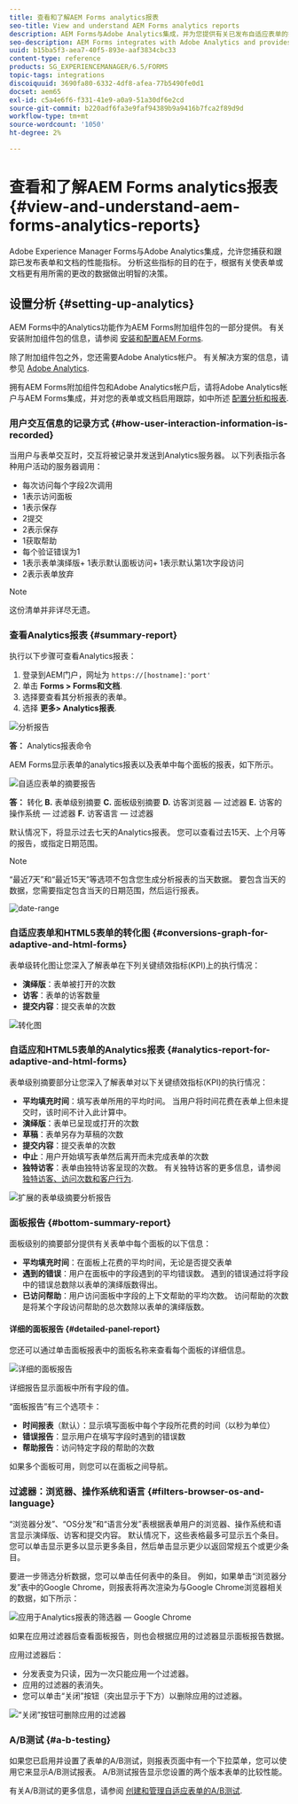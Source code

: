 ```yaml
---
title: 查看和了解AEM Forms analytics报表
seo-title: View and understand AEM Forms analytics reports
description: AEM Forms与Adobe Analytics集成，并为您提供有关已发布自适应表单的摘要和详细分析。
seo-description: AEM Forms integrates with Adobe Analytics and provides you summary and detailed analytics about your published adaptive forms.
uuid: b15ba5f3-aea7-40f5-893e-aaf3834cbc33
content-type: reference
products: SG_EXPERIENCEMANAGER/6.5/FORMS
topic-tags: integrations
discoiquuid: 3690fa80-6332-4df8-afea-77b5490fe0d1
docset: aem65
exl-id: c5a4e6f6-f331-41e9-a0a9-51a30df6e2cd
source-git-commit: b220adf6fa3e9faf94389b9a9416b7fca2f89d9d
workflow-type: tm+mt
source-wordcount: '1050'
ht-degree: 2%

---
```


# 查看和了解AEM Forms analytics报表 {#view-and-understand-aem-forms-analytics-reports}

Adobe Experience Manager Forms与Adobe Analytics集成，允许您捕获和跟踪已发布表单和文档的性能指标。 分析这些指标的目的在于，根据有关使表单或文档更有用所需的更改的数据做出明智的决策。

## 设置分析 {#setting-up-analytics}

AEM Forms中的Analytics功能作为AEM Forms附加组件包的一部分提供。 有关安装附加组件包的信息，请参阅 [安装和配置AEM Forms](../../forms/using/installing-configuring-aem-forms-osgi.md).

除了附加组件包之外，您还需要Adobe Analytics帐户。 有关解决方案的信息，请参见 [Adobe Analytics](https://www.adobe.com/solutions/digital-analytics.html).

拥有AEM Forms附加组件包和Adobe Analytics帐户后，请将Adobe Analytics帐户与AEM Forms集成，并对您的表单或文档启用跟踪，如中所述 [配置分析和报表](../../forms/using/configure-analytics-forms-documents.md).

### 用户交互信息的记录方式 {#how-user-interaction-information-is-recorded}

当用户与表单交互时，交互将被记录并发送到Analytics服务器。 以下列表指示各种用户活动的服务器调用：

* 每次访问每个字段2次调用
* 1表示访问面板
* 1表示保存
* 2提交
* 2表示保存
* 1获取帮助
* 每个验证错误为1
* 1表示表单演绎版+ 1表示默认面板访问+ 1表示默认第1次字段访问
* 2表示表单放弃

>[!NOTE]
>
>这份清单并非详尽无遗。

### 查看Analytics报表 {#summary-report}

执行以下步骤可查看Analytics报表：

1. 登录到AEM门户，网址为 `https://[hostname]:'port'`
1. 单击 **Forms > Forms和文档**.
1. 选择要查看其分析报表的表单。
1. 选择 **更多> Analytics报表**.

![分析报告](assets/analyticsreport.png)

**答：** Analytics报表命令

AEM Forms显示表单的analytics报表以及表单中每个面板的报表，如下所示。

![自适应表单的摘要报告](assets/analyticsdashboard_callout.png)

**答：** 转化 **B.** 表单级别摘要 **C.** 面板级别摘要 **D.** 访客浏览器 — 过滤器 **E.** 访客的操作系统 — 过滤器 **F.** 访客语言 — 过滤器

默认情况下，将显示过去七天的Analytics报表。 您可以查看过去15天、上个月等的报告，或指定日期范围。

>[!NOTE]
>
>“最近7天”和“最近15天”等选项不包含您生成分析报表的当天数据。 要包含当天的数据，您需要指定包含当天的日期范围，然后运行报表。

![date-range](assets/date-range.png)

### 自适应表单和HTML5表单的转化图 {#conversions-graph-for-adaptive-and-html-forms}

表单级转化图让您深入了解表单在下列关键绩效指标(KPI)上的执行情况：

* **演绎版**：表单被打开的次数
* **访客**：表单的访客数量
* **提交内容**：提交表单的次数

![转化图](assets/conversion-graph.png)

### 自适应和HTML5表单的Analytics报表 {#analytics-report-for-adaptive-and-html-forms}

表单级别摘要部分让您深入了解表单对以下关键绩效指标(KPI)的执行情况：

* **平均填充时间**：填写表单所用的平均时间。 当用户将时间花费在表单上但未提交时，该时间不计入此计算中。
* **演绎版**：表单已呈现或打开的次数
* **草稿**：表单另存为草稿的次数
* **提交内容**：提交表单的次数
* **中止**：用户开始填写表单然后离开而未完成表单的次数
* **独特访客**：表单由独特访客呈现的次数。 有关独特访客的更多信息，请参阅 [独特访客、访问次数和客户行为](https://helpx.adobe.com/analytics/kb/unique-visitors-visitor-behavior.html).

![扩展的表单级摘要分析报告](assets/analytics-report.png)

### 面板报告 {#bottom-summary-report}

面板级别的摘要部分提供有关表单中每个面板的以下信息：

* **平均填充时间**：在面板上花费的平均时间，无论是否提交表单
* **遇到的错误**：用户在面板中的字段遇到的平均错误数。 遇到的错误通过将字段中的错误总数除以表单的演绎版数得出。
* **已访问帮助**：用户访问面板中字段的上下文帮助的平均次数。 访问帮助的次数是将某个字段访问帮助的总次数除以表单的演绎版数。

#### 详细的面板报告 {#detailed-panel-report}

您还可以通过单击面板报表中的面板名称来查看每个面板的详细信息。

![详细的面板报告](assets/panel-report-detailed.png)

详细报告显示面板中所有字段的值。

“面板报告”有三个选项卡：

* **时间报表**（默认）：显示填写面板中每个字段所花费的时间（以秒为单位）
* **错误报告**：显示用户在填写字段时遇到的错误数
* **帮助报告**：访问特定字段的帮助的次数

如果多个面板可用，则您可以在面板之间导航。

### 过滤器：浏览器、操作系统和语言 {#filters-browser-os-and-language}

“浏览器分发”、“OS分发”和“语言分发”表根据表单用户的浏览器、操作系统和语言显示演绎版、访客和提交内容。 默认情况下，这些表格最多可显示五个条目。 您可以单击显示更多以显示更多条目，然后单击显示更少以返回常规五个或更少条目。

要进一步筛选分析数据，您可以单击任何表中的条目。 例如，如果单击“浏览器分发”表中的Google Chrome，则报表将再次渲染为与Google Chrome浏览器相关的数据，如下所示：

![应用于Analytics报表的筛选器 — Google Chrome ](assets/filter-1.png)

如果在应用过滤器后查看面板报告，则也会根据应用的过滤器显示面板报告数据。

应用过滤器后：

* 分发表变为只读，因为一次只能应用一个过滤器。
* 应用的过滤器的表消失。
* 您可以单击“关闭”按钮（突出显示于下方）以删除应用的过滤器。

![“关闭”按钮可删除应用的过滤器](assets/close-filter.png)

### A/B测试 {#a-b-testing}

如果您已启用并设置了表单的A/B测试，则报表页面中有一个下拉菜单，您可以使用它来显示A/B测试报表。 A/B测试报告显示您设置的两个版本表单的比较性能。

有关A/B测试的更多信息，请参阅 [创建和管理自适应表单的A/B测试](../../forms/using/ab-testing-adaptive-forms.md).
